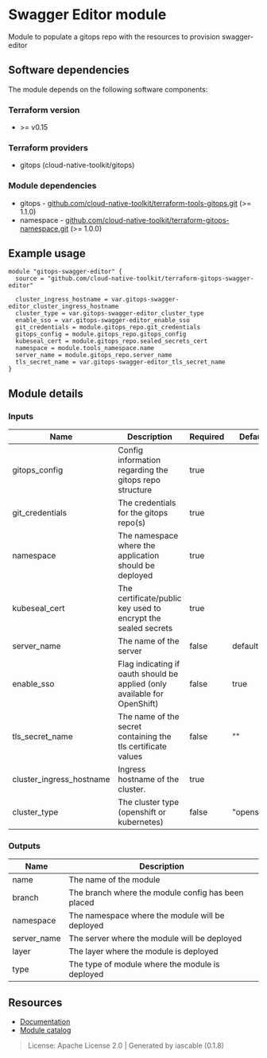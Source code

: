 # Swagger Editor module

Module to populate a gitops repo with the resources to provision swagger-editor


## Software dependencies

The module depends on the following software components:

### Terraform version

- \>= v0.15

### Terraform providers


- gitops (cloud-native-toolkit/gitops)

### Module dependencies


- gitops - [github.com/cloud-native-toolkit/terraform-tools-gitops.git](https://github.com/cloud-native-toolkit/terraform-tools-gitops.git) (>= 1.1.0)
- namespace - [github.com/cloud-native-toolkit/terraform-gitops-namespace.git](https://github.com/cloud-native-toolkit/terraform-gitops-namespace.git) (>= 1.0.0)

## Example usage

```hcl
module "gitops-swagger-editor" {
  source = "github.com/cloud-native-toolkit/terraform-gitops-swagger-editor"

  cluster_ingress_hostname = var.gitops-swagger-editor_cluster_ingress_hostname
  cluster_type = var.gitops-swagger-editor_cluster_type
  enable_sso = var.gitops-swagger-editor_enable_sso
  git_credentials = module.gitops_repo.git_credentials
  gitops_config = module.gitops_repo.gitops_config
  kubeseal_cert = module.gitops_repo.sealed_secrets_cert
  namespace = module.tools_namespace.name
  server_name = module.gitops_repo.server_name
  tls_secret_name = var.gitops-swagger-editor_tls_secret_name
}

```

## Module details

### Inputs

| Name | Description | Required | Default | Source |
|------|-------------|---------|----------|--------|
| gitops_config | Config information regarding the gitops repo structure | true |  | gitops.gitops_config |
| git_credentials | The credentials for the gitops repo(s) | true |  | gitops.git_credentials |
| namespace | The namespace where the application should be deployed | true |  | namespace.name |
| kubeseal_cert | The certificate/public key used to encrypt the sealed secrets | true |  | gitops.sealed_secrets_cert |
| server_name | The name of the server | false | default | gitops.server_name |
| enable_sso | Flag indicating if oauth should be applied (only available for OpenShift) | false | true |  |
| tls_secret_name | The name of the secret containing the tls certificate values | false | "" |  |
| cluster_ingress_hostname | Ingress hostname of the cluster. | true |  |  |
| cluster_type | The cluster type (openshift or kubernetes) | false | "openshift" |  |

### Outputs

| Name | Description |
|------|-------------|
| name | The name of the module |
| branch | The branch where the module config has been placed |
| namespace | The namespace where the module will be deployed |
| server_name | The server where the module will be deployed |
| layer | The layer where the module is deployed |
| type | The type of module where the module is deployed |

## Resources

- [Documentation](https://operate.cloudnativetoolkit.dev)
- [Module catalog](https://modules.cloudnativetoolkit.dev)

> License: Apache License 2.0 | Generated by iascable (0.1.8)
